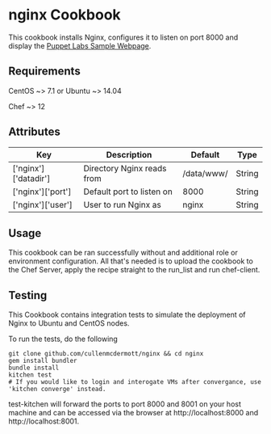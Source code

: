nginx Cookbook
==============
This cookbook installs Nginx, configures it to listen on port 8000 and display the [Puppet Labs Sample Webpage](https://raw.githubusercontent.com/puppetlabs/exercise-webpage/master/index.html).

Requirements
------------
CentOS ~> 7.1 or Ubuntu ~> 14.04

Chef ~> 12

Attributes
----------
Key|Description|Default|Type|
----|-----------|-------|---|
['nginx']['datadir']| Directory Nginx reads from| /data/www/ | String
['nginx']['port']|  Default port to listen on |8000 | String
['nginx']['user']|  User to run Nginx as|nginx | String

Usage
-----
This cookbook can be ran successfully without and additional role or environment configuration. All that's needed is to upload the cookbook to the Chef Server, apply the recipe straight to the run_list and run chef-client.

Testing
-----

This Cookbook contains integration tests to simulate the deployment of Nginx to Ubuntu and CentOS nodes.

To run the tests, do the following

````
git clone github.com/cullenmcdermott/nginx && cd nginx
gem install bundler
bundle install
kitchen test
# If you would like to login and interogate VMs after convergance, use 'kitchen converge' instead.
````
test-kitchen will forward the ports to port 8000 and 8001 on your host machine and can be accessed via the browser at http://localhost:8000 and http://localhost:8001.
